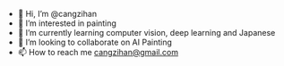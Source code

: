 - 👋 Hi, I’m @cangzihan
- 👀 I’m interested in painting
- 🌱 I’m currently learning computer vision, deep learning and Japanese
- 💞️ I’m looking to collaborate on AI Painting
- 📫 How to reach me cangzihan@gmail.com

<!---
cangzihan/cangzihan is a ✨ special ✨ repository because its `README.md` (this file) appears on your GitHub profile.
You can click the Preview link to take a look at your changes.
--->
